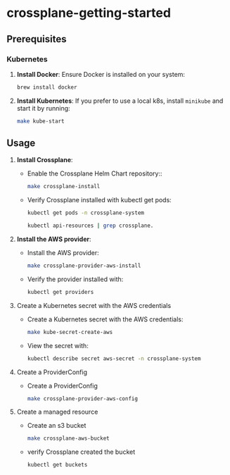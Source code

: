 # crossplane-getting-started

## Prerequisites

### Kubernetes

1. **Install Docker**:
   Ensure Docker is installed on your system:

   ```sh
   brew install docker
   ```

2. **Install Kubernetes**:
   If you prefer to use a local k8s, install `minikube` and start it by running:
   ```sh
   make kube-start
   ```

## Usage

1.  **Install Crossplane**:

    - Enable the Crossplane Helm Chart repository::

      ```sh
      make crossplane-install
      ```

    - Verify Crossplane installed with kubectl get pods:

      ```sh
      kubectl get pods -n crossplane-system

      kubectl api-resources | grep crossplane.
      ```

2.  **Install the AWS provider**:

    - Install the AWS provider:

      ```sh
      make crossplane-provider-aws-install
      ```

    - Verify the provider installed with:

      ```sh
      kubectl get providers
      ```

3.  Create a Kubernetes secret with the AWS credentials

    - Create a Kubernetes secret with the AWS credentials:

      ```sh
      make kube-secret-create-aws
      ```

    - View the secret with:

      ```sh
      kubectl describe secret aws-secret -n crossplane-system
      ```

4.  Create a ProviderConfig

    - Create a ProviderConfig

      ```sh
      make crossplane-provider-aws-config
      ```

5.  Create a managed resource

    - Create an s3 bucket

      ```sh
      make crossplane-aws-bucket
      ```

    - verify Crossplane created the bucket

      ```sh
      kubectl get buckets
      ```
